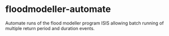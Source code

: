 # floodmodeller-automate
Automate runs of the flood modeller program ISIS allowing batch running of multiple return period and duration events. 
